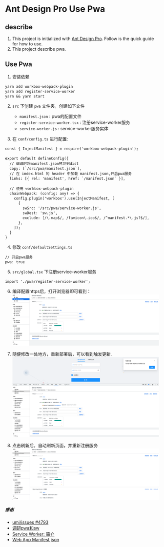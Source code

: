 # Ant Design Pro Use Pwa

## describe

1. This project is initialized with [Ant Design Pro](https://pro.ant.design). Follow is the quick guide for how to use.
2. This project describe pwa.

## Use Pwa

1. 安装依赖
```base
yarn add workbox-webpack-plugin
yarn add register-service-worker
yarn && yarn start
```

2. `src` 下创建 `pwa` 文件夹，创建如下文件
    - `manifest.json` : pwa的配置文件
    - `register-service-worker.tsx` : 注册service-worker服务
    - `service-worker.js` : service-worker服务实体
 
3. 在 `conf/config.ts` 进行配置:
```base
const { InjectManifest } = require('workbox-webpack-plugin');

export default defineConfig({
  // 编译时将manifest.json拷贝到dist
  copy: [`/src/pwa/manifest.json`],
  // 在 index.html 的 header 中加载 manifest.json,开启pwa服务
  links: [{ rel: 'manifest', href: `/manifest.json` }],
  
  // 使用 workbox-webpack-plugin
  chainWebpack: (config: any) => {
    config.plugin('workbox').use(InjectManifest, [
      {
        swSrc: '/src/pwa/service-worker.js',
        swDest: 'sw.js',
        exclude: [/\.map$/, /favicon\.ico$/, /^manifest.*\.js?$/],
      },
    ]);
  }
}
```
4. 修改 `conf/defaultSettings.ts`
```base
// 开启pwa服务
pwa: true
```
        
5. `src/global.tsx` 下注册service-worker服务
```base
import './pwa/register-service-worker';
```

6. 编译配置https后，打开浏览器即可看到：
![img.png](./img.png)
   
6. 随便修改一处地方，重新部署后，可以看到触发更新.
![img_1.png](./img_1.png)
 
7. 点击刷新后，自动刷新页面，并重新注册服务
![img_2.png](./img_2.png)


##### 感谢
- [umi/issues #4793](https://github.com/umijs/umi/issues/4793)
- [调研pwa和sw](https://www.cnblogs.com/yangzhou33/p/10595142.html)
- [Service Worker: 简介](https://developers.google.com/web/fundamentals/primers/service-workers#update-a-service-worker)
- [Web App Manifest.json](https://developer.mozilla.org/zh-CN/docs/Web/Manifest)
